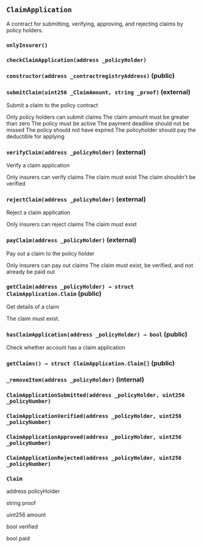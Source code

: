 ## `ClaimApplication`



A contract for submitting, verifying, approving, and rejecting claims by policy holders.

### `onlyInsurer()`





### `checkClaimApplication(address _policyHolder)`






### `constructor(address _contractregistryAddress)` (public)





### `submitClaim(uint256 _ClaimAmount, string _proof)` (external)

Submit a claim to the policy contract


Only policy holders can submit claims
The claim amount must be greater than zero
The policy must be active
The payment deadline should not be missed
The policy should not have expired
The policyholder should pay the deductible for applying


### `verifyClaim(address _policyHolder)` (external)

Verify a claim application


Only insurers can verify claims
The claim must exist
The claim shouldn't be verified


### `rejectClaim(address _policyHolder)` (external)

Reject a claim application


Only insurers can reject claims
The claim must exist


### `payClaim(address _policyHolder)` (external)

Pay out a claim to the policy holder


Only insurers can pay out claims
The claim must exist, be verified, and not already be paid out


### `getClaim(address _policyHolder) → struct ClaimApplication.Claim` (public)

Get details of a claim


The claim must exist.


### `hasClaimApplication(address _policyHolder) → bool` (public)

Check whether account has a claim application




### `getClaims() → struct ClaimApplication.Claim[]` (public)





### `_removeItem(address _policyHolder)` (internal)






### `ClaimApplicationSubmitted(address _policyHolder, uint256 _policyNumber)`





### `ClaimApplicationVerified(address _policyHolder, uint256 _policyNumber)`





### `ClaimApplicationApproved(address _policyHolder, uint256 _policyNumber)`





### `ClaimApplicationRejected(address _policyHolder, uint256 _policyNumber)`






### `Claim`


address policyHolder


string proof


uint256 amount


bool verified


bool paid



